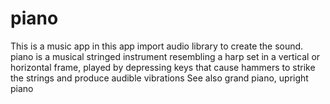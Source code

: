 # piano
This is a music app in this app import audio library to create the sound.
 piano is a musical stringed instrument resembling a harp set in a vertical or horizontal frame, played by depressing keys that cause hammers to strike the strings and produce audible vibrations
See also grand piano, upright piano 
